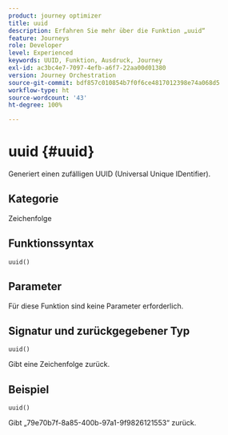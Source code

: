 ```yaml
---
product: journey optimizer
title: uuid
description: Erfahren Sie mehr über die Funktion „uuid“
feature: Journeys
role: Developer
level: Experienced
keywords: UUID, Funktion, Ausdruck, Journey
exl-id: ac3bc4e7-7097-4efb-a6f7-22aa00d01380
version: Journey Orchestration
source-git-commit: bdf857c010854b7f0f6ce4817012398e74a068d5
workflow-type: ht
source-wordcount: '43'
ht-degree: 100%

---
```


# uuid {#uuid}

Generiert einen zufälligen UUID (Universal Unique IDentifier).

## Kategorie

Zeichenfolge

## Funktionssyntax

`uuid()`

## Parameter

Für diese Funktion sind keine Parameter erforderlich.

## Signatur und zurückgegebener Typ

`uuid()`

Gibt eine Zeichenfolge zurück.

## Beispiel

`uuid()`

Gibt „79e70b7f-8a85-400b-97a1-9f9826121553“ zurück.
